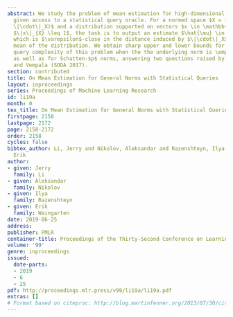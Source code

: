 ```yaml
---
abstract: We study the problem of mean estimation for high-dimensional distributions
  given access to a statistical query oracle. For a normed space $X = (\mathbb{R}^d,
  \|\cdot\|_X)$ and a distribution supported on vectors $x \in \mathbb{R}^d$ with
  $\|x\|_{X} \leq 1$, the task is to output an estimate $\hat{\mu} \in \mathbb{R}^d$
  which is $\varepsilon$-close in the distance induced by $\|\cdot\|_X$ to the true
  mean of the distribution. We obtain sharp upper and lower bounds for the statistical
  query complexity of this problem when the the underlying norm is \emph{symmetric}
  as well as for Schatten-$p$ norms, answering two questions raised by Feldman, Guzmán,
  and Vempala (SODA 2017).
section: contributed
title: On Mean Estimation for General Norms with Statistical Queries
layout: inproceedings
series: Proceedings of Machine Learning Research
id: li19a
month: 0
tex_title: On Mean Estimation for General Norms with Statistical Queries
firstpage: 2158
lastpage: 2172
page: 2158-2172
order: 2158
cycles: false
bibtex_author: Li, Jerry and Nikolov, Aleksandar and Razenshteyn, Ilya and Waingarten,
  Erik
author:
- given: Jerry
  family: Li
- given: Aleksandar
  family: Nikolov
- given: Ilya
  family: Razenshteyn
- given: Erik
  family: Waingarten
date: 2019-06-25
address: 
publisher: PMLR
container-title: Proceedings of the Thirty-Second Conference on Learning Theory
volume: '99'
genre: inproceedings
issued:
  date-parts:
  - 2019
  - 6
  - 25
pdf: http://proceedings.mlr.press/v99/li19a/li19a.pdf
extras: []
# Format based on citeproc: http://blog.martinfenner.org/2013/07/30/citeproc-yaml-for-bibliographies/
---
```

